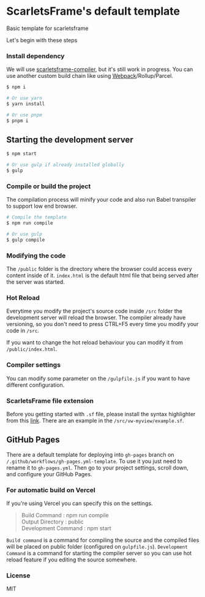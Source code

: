 # ScarletsFrame's default template
Basic template for scarletsframe

Let's begin with these steps

### Install dependency
We will use [scarletsframe-compiler](https://github.com/StefansArya/scarletsframe-compiler), but it's still work in progress. You can use another custom build chain like using [Webpack](https://github.com/krausest/js-framework-benchmark/tree/master/frameworks/keyed/scarletsframe)/Rollup/Parcel.

```sh
$ npm i

# Or use yarn
$ yarn install

# Or use pnpm
$ pnpm i
```

## Starting the development server
```sh
$ npm start

# Or use gulp if already installed globally
$ gulp
```

### Compile or build the project
The compilation process will minify your code and also run Babel transpiler to support low end browser.
```sh
# Compile the template
$ npm run compile

# Or use gulp
$ gulp compile
```

### Modifying the code
The `/public` folder is the directory where the browser could access every content inside of it. `index.html` is the default html file that being served after the server was started.

### Hot Reload
Everytime you modify the project's source code inside `/src` folder the development server will reload the browser. The compiler already have versioning, so you don't need to press CTRL+F5 every time you modify your code in `/src`.

If you want to change the hot reload behaviour you can modify it from `/public/index.html`.

### Compiler settings
You can modify some parameter on the `/gulpfile.js` if you want to have different configuration.

### ScarletsFrame file extension
Before you getting started with `.sf` file, please install the syntax highlighter from this [link](https://github.com/StefansArya/scarletsframe-compiler/syntax-highlighter). There are an example in the `/src/vw-myview/example.sf`.

## GitHub Pages
There are a default template for deploying into `gh-pages` branch on `/.github/workflows/gh-pages.yml-template`. To use it you just need to rename it to `gh-pages.yml`. Then go to your project settings, scroll down, and configure your GitHub Pages.

### For automatic build on Vercel
If you're using Vercel you can specify this on the settings.<br>
> Build Command       : npm run compile<br>
> Output Directory    : public<br>
> Development Command : npm start<br>

`Build command` is a command for compiling the source and the compiled files will be placed on public folder (configured on `gulpfile.js`). `Development Command` is a command for starting the compiler server so you can use hot reload feature if you editing the source somewhere.

### License
MIT
